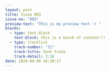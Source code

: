 ```yaml
---
layout: post
title: Issue 003
issue-no: "003"
preview-text: "This is my preview text :) "
blocks:
  - type: text-block
    text-block: this is a bunch of content!!!
  - type: tracklist
    track-number: "11"
    track-title: Sont track
    track-detail: 3:16
date: 2020-09-06 16:20:17
---
```

